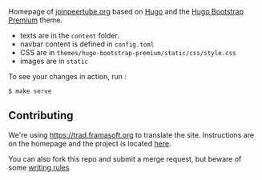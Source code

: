 Homepage of [joinpeertube.org](https://joinpeertube.org) based on [Hugo](https://gohugo.io/) and the [Hugo Bootstrap Premium](https://themes.gohugo.io/hugo-bootstrap-premium/) theme.

- texts are in the `content` folder.
- navbar content is defined in `config.toml`
- CSS are in `themes/hugo-bootstrap-premium/static/css/style.css`
- images are in `static`

To see your changes in action, run :

    $ make serve

## Contributing

We're using <https://trad.framasoft.org> to translate the site.
Instructions are on the homepage and the project is located [here](https://trad.framasoft.org/zanata/project/view/join-peertube).

You can also fork this repo and submit a merge request, but beware of some [writing rules](https://framagit.org/framasoft/joinpeertube/wikis/faq-writing-rules)
